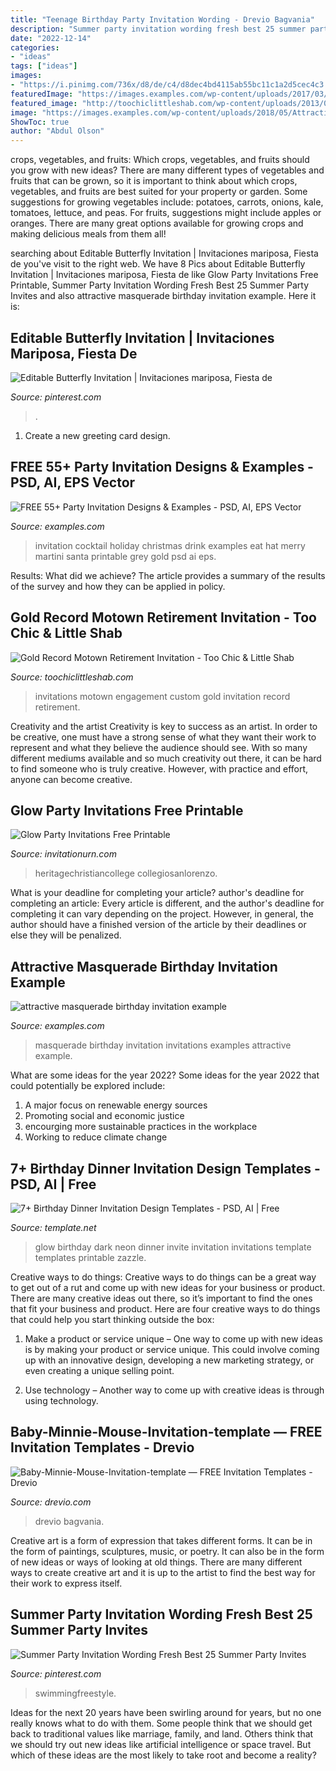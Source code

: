 ```yaml
---
title: "Teenage Birthday Party Invitation Wording - Drevio Bagvania"
description: "Summer party invitation wording fresh best 25 summer party invites"
date: "2022-12-14"
categories:
- "ideas"
tags: ["ideas"]
images:
- "https://i.pinimg.com/736x/d8/de/c4/d8dec4bd4115ab55bc11c1a2d5cec4c3.jpg"
featuredImage: "https://images.examples.com/wp-content/uploads/2017/03/Holiday-Cocktail-Party-Invitation.jpg"
featured_image: "http://toochiclittleshab.com/wp-content/uploads/2013/03/Gold-8.jpg"
image: "https://images.examples.com/wp-content/uploads/2018/05/Attractive-Masquerade-Birthday-Invitation-Example.jpg"
ShowToc: true
author: "Abdul Olson"
---
```



crops, vegetables, and fruits: Which crops, vegetables, and fruits should you grow with new ideas?
There are many different types of vegetables and fruits that can be grown, so it is important to think about which crops, vegetables, and fruits are best suited for your property or garden. Some suggestions for growing vegetables include: potatoes, carrots, onions, kale, tomatoes, lettuce, and peas. For fruits, suggestions might include apples or oranges. There are many great options available for growing crops and making delicious meals from them all!

	

		
searching about Editable Butterfly Invitation | Invitaciones mariposa, Fiesta de you've visit to the right web. We have 8 Pics about Editable Butterfly Invitation | Invitaciones mariposa, Fiesta de like Glow Party Invitations Free Printable, Summer Party Invitation Wording Fresh Best 25 Summer Party Invites and also attractive masquerade birthday invitation example. Here it is:
		
    
## Editable Butterfly Invitation | Invitaciones Mariposa, Fiesta De

<img loading=lazy src="https://i.pinimg.com/736x/39/18/11/39181120be21f98b6eaf8293ef601a01.jpg" onerror="this.onerror=null;this.src='https://tse2.mm.bing.net/th?id=OIP.jXAJecxsmAGn6ZLly1I6jAHaKY&amp;pid=15.1';" alt="Editable Butterfly Invitation | Invitaciones mariposa, Fiesta de">

_Source: pinterest.com_

>. 

	

1. Create a new greeting card design.

    
## FREE 55+ Party Invitation Designs &amp; Examples - PSD, AI, EPS Vector

<img loading=lazy src="https://images.examples.com/wp-content/uploads/2017/03/Holiday-Cocktail-Party-Invitation.jpg" onerror="this.onerror=null;this.src='https://tse4.mm.bing.net/th?id=OIP.QLFhJpy8K3gqaYx2cwUAFwHaF7&amp;pid=15.1';" alt="FREE 55+ Party Invitation Designs &amp; Examples - PSD, AI, EPS Vector">

_Source: examples.com_

>invitation cocktail holiday christmas drink examples eat hat merry martini santa printable grey gold psd ai eps. 

	

Results: What did we achieve?
The article provides a summary of the results of the survey and how they can be applied in policy.

    
## Gold Record Motown Retirement Invitation - Too Chic &amp; Little Shab

<img loading=lazy src="http://toochiclittleshab.com/wp-content/uploads/2013/03/Gold-8.jpg" onerror="this.onerror=null;this.src='https://tse2.mm.bing.net/th?id=OIP.IsG5hlsudokgFaH7Jlgq1wHaFC&amp;pid=15.1';" alt="Gold Record Motown Retirement Invitation - Too Chic &amp; Little Shab">

_Source: toochiclittleshab.com_

>invitations motown engagement custom gold invitation record retirement. 

	

Creativity and the artist
Creativity is key to success as an artist. In order to be creative, one must have a strong sense of what they want their work to represent and what they believe the audience should see. With so many different mediums available and so much creativity out there, it can be hard to find someone who is truly creative. However, with practice and effort, anyone can become creative.

    
## Glow Party Invitations Free Printable

<img loading=lazy src="https://www.invitationurn.com/wp-content/uploads/2016/07/glow_party_invitations_free_printable.jpg" onerror="this.onerror=null;this.src='https://tse1.mm.bing.net/th?id=OIP.xQzHsVMGshC_yX6ceYAjnQHaLH&amp;pid=15.1';" alt="Glow Party Invitations Free Printable">

_Source: invitationurn.com_

>heritagechristiancollege collegiosanlorenzo. 

	

What is your deadline for completing your article?
author's deadline for completing an article:
Every article is different, and the author's deadline for completing it can vary depending on the project. However, in general, the author should have a finished version of the article by their deadlines or else they will be penalized.

    
## Attractive Masquerade Birthday Invitation Example

<img loading=lazy src="https://images.examples.com/wp-content/uploads/2018/05/Attractive-Masquerade-Birthday-Invitation-Example.jpg" onerror="this.onerror=null;this.src='https://tse3.mm.bing.net/th?id=OIP.CzNsXRLjxhzbIADgylxGhQHaKX&amp;pid=15.1';" alt="attractive masquerade birthday invitation example">

_Source: examples.com_

>masquerade birthday invitation invitations examples attractive example. 

	

What are some ideas for the year 2022?
Some ideas for the year 2022 that could potentially be explored include: 
1. A major focus on renewable energy sources 
2. Promoting social and economic justice 
3. encourging more sustainable practices in the workplace 
4. Working to reduce climate change 

    
## 7+ Birthday Dinner Invitation Design Templates - PSD, AI | Free

<img loading=lazy src="https://images.template.net/wp-content/uploads/2017/02/28004846/Kids-Birthday-Dinner-Invitation1.jpg" onerror="this.onerror=null;this.src='https://tse3.mm.bing.net/th?id=OIP.rC2S9OJvEyT04MMIvu41dwHaHa&amp;pid=15.1';" alt="7+ Birthday Dinner Invitation Design Templates - PSD, AI | Free">

_Source: template.net_

>glow birthday dark neon dinner invite invitation invitations template templates printable zazzle. 

	

Creative ways to do things:
Creative ways to do things can be a great way to get out of a rut and come up with new ideas for your business or product. There are many creative ideas out there, so it’s important to find the ones that fit your business and product. Here are four creative ways to do things that could help you start thinking outside the box:
1. Make a product or service unique – One way to come up with new ideas is by making your product or service unique. This could involve coming up with an innovative design, developing a new marketing strategy, or even creating a unique selling point.

2. Use technology – Another way to come up with creative ideas is through using technology.

    
## Baby-Minnie-Mouse-Invitation-template — FREE Invitation Templates - Drevio

<img loading=lazy src="https://www.drevio.com/wp-content/uploads/2018/08/Baby-Minnie-Mouse-Invitation-template-731x1024.jpg" onerror="this.onerror=null;this.src='https://tse1.mm.bing.net/th?id=OIP.zpR6TRjc0fHkjNMC-Nyg8AHaKX&amp;pid=15.1';" alt="Baby-Minnie-Mouse-Invitation-template — FREE Invitation Templates - Drevio">

_Source: drevio.com_

>drevio bagvania. 

	

Creative art is a form of expression that takes different forms. It can be in the form of paintings, sculptures, music, or poetry. It can also be in the form of new ideas or ways of looking at old things. There are many different ways to create creative art and it is up to the artist to find the best way for their work to express itself.

    
## Summer Party Invitation Wording Fresh Best 25 Summer Party Invites

<img loading=lazy src="https://i.pinimg.com/736x/d8/de/c4/d8dec4bd4115ab55bc11c1a2d5cec4c3.jpg" onerror="this.onerror=null;this.src='https://tse1.mm.bing.net/th?id=OIP.YHqEAQyt5fecn6OJ9VTAxwHaJ9&amp;pid=15.1';" alt="Summer Party Invitation Wording Fresh Best 25 Summer Party Invites">

_Source: pinterest.com_

>swimmingfreestyle. 

	

Ideas for the next 20 years have been swirling around for years, but no one really knows what to do with them. Some people think that we should get back to traditional values like marriage, family, and land. Others think that we should try out new ideas like artificial intelligence or space travel. But which of these ideas are the most likely to take root and become a reality?

